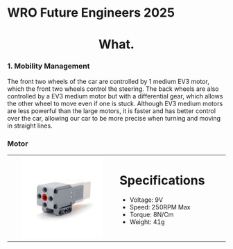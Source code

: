 # WRO Future Engineers 2025
<div align="center">
  <h1>What.</h1>
</div>

### 1. Mobility Management
The front two wheels of the car are controlled by 1 medium EV3 motor, which the front two wheels control the steering. The back wheels are also controlled by a EV3 medium motor but with a differential gear, which allows the other wheel to move even if one is stuck. Although EV3 medium motors are less powerful than the large motors, it is faster and has better control over the car, allowing our car to be more precise when turning and moving in straight lines. 

### Motor
<div align="center">
<table>
  <tr>
    <td width="50%" align="center">
      <img src="other/readme-images/Medium_Motor.jpg" alt="Medium Motor" width="80%">
    </td>
    <td width="50%" align="left" valign="top">
      <h1>Specifications</h1>
      <ul>
        <li>Voltage: 9V</li>
        <li>Speed: 250RPM Max</li>
        <li>Torque: 8N/Cm</li>
        <li>Weight: 41g</li>
      </ul>
    </td>
  </tr>
</table>
</div>

